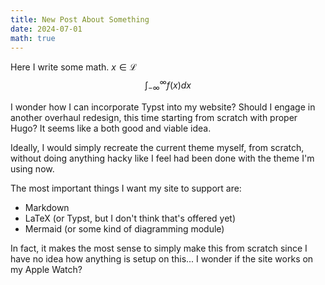 ```yaml
---
title: New Post About Something
date: 2024-07-01
math: true
---
```


Here I write some math. $x \in \mathcal{L}$
$$
\int_{-\infty}^{\infty} f(x) dx
$$

I wonder how I can incorporate Typst into my website? Should I engage in another overhaul redesign, this time starting from scratch with proper Hugo? It seems like a both good and viable idea.

Ideally, I would simply recreate the current theme myself, from scratch, without doing anything hacky like I feel had been done with the theme I'm using now.

The most important things I want my site to support are:
- Markdown
- LaTeX (or Typst, but I don't think that's offered yet)
- Mermaid (or some kind of diagramming module)

In fact, it makes the most sense to simply make this from scratch since I have no idea how anything is setup on this... I wonder if the site works on my Apple Watch?
